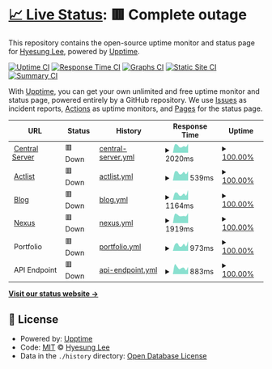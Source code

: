 # [📈 Live Status](https://status.silentsoft.org): <!--live status--> **🟥 Complete outage**

This repository contains the open-source uptime monitor and status page for [Hyesung Lee](https://silentsoft.org), powered by [Upptime](https://github.com/upptime/upptime).

[![Uptime CI](https://github.com/silentsoft/status.silentsoft.org/workflows/Uptime%20CI/badge.svg)](https://github.com/upptime/upptime/actions?query=workflow%3A%22Uptime+CI%22)
[![Response Time CI](https://github.com/silentsoft/status.silentsoft.org/workflows/Response%20Time%20CI/badge.svg)](https://github.com/upptime/upptime/actions?query=workflow%3A%22Response+Time+CI%22)
[![Graphs CI](https://github.com/silentsoft/status.silentsoft.org/workflows/Graphs%20CI/badge.svg)](https://github.com/upptime/upptime/actions?query=workflow%3A%22Graphs+CI%22)
[![Static Site CI](https://github.com/silentsoft/status.silentsoft.org/workflows/Static%20Site%20CI/badge.svg)](https://github.com/upptime/upptime/actions?query=workflow%3A%22Static+Site+CI%22)
[![Summary CI](https://github.com/silentsoft/status.silentsoft.org/workflows/Summary%20CI/badge.svg)](https://github.com/upptime/upptime/actions?query=workflow%3A%22Summary+CI%22)

With [Upptime](https://upptime.js.org), you can get your own unlimited and free uptime monitor and status page, powered entirely by a GitHub repository. We use [Issues](https://github.com/silentsoft/status.silentsoft.org/issues) as incident reports, [Actions](https://github.com/silentsoft/status.silentsoft.org/actions) as uptime monitors, and [Pages](https://status.silentsoft.org) for the status page.

<!--start: status pages-->
<!-- This summary is generated by Upptime (https://github.com/upptime/upptime) -->
<!-- Do not edit this manually, your changes will be overwritten -->
<!-- prettier-ignore -->
| URL | Status | History | Response Time | Uptime |
| --- | ------ | ------- | ------------- | ------ |
| <img alt="" src="https://favicons.githubusercontent.com/silentsoft.org" height="13"> [Central Server](https://silentsoft.org) | 🟥 Down | [central-server.yml](https://github.com/silentsoft/status.silentsoft.org/commits/HEAD/history/central-server.yml) | <details><summary><img alt="Response time graph" src="./graphs/central-server/response-time-week.png" height="20"> 2020ms</summary><br><a href="https://status.silentsoft.org/history/central-server"><img alt="Response time 2064" src="https://img.shields.io/endpoint?url=https%3A%2F%2Fraw.githubusercontent.com%2Fsilentsoft%2Fstatus.silentsoft.org%2FHEAD%2Fapi%2Fcentral-server%2Fresponse-time.json"></a><br><a href="https://status.silentsoft.org/history/central-server"><img alt="24-hour response time 2563" src="https://img.shields.io/endpoint?url=https%3A%2F%2Fraw.githubusercontent.com%2Fsilentsoft%2Fstatus.silentsoft.org%2FHEAD%2Fapi%2Fcentral-server%2Fresponse-time-day.json"></a><br><a href="https://status.silentsoft.org/history/central-server"><img alt="7-day response time 2020" src="https://img.shields.io/endpoint?url=https%3A%2F%2Fraw.githubusercontent.com%2Fsilentsoft%2Fstatus.silentsoft.org%2FHEAD%2Fapi%2Fcentral-server%2Fresponse-time-week.json"></a><br><a href="https://status.silentsoft.org/history/central-server"><img alt="30-day response time 2039" src="https://img.shields.io/endpoint?url=https%3A%2F%2Fraw.githubusercontent.com%2Fsilentsoft%2Fstatus.silentsoft.org%2FHEAD%2Fapi%2Fcentral-server%2Fresponse-time-month.json"></a><br><a href="https://status.silentsoft.org/history/central-server"><img alt="1-year response time 2064" src="https://img.shields.io/endpoint?url=https%3A%2F%2Fraw.githubusercontent.com%2Fsilentsoft%2Fstatus.silentsoft.org%2FHEAD%2Fapi%2Fcentral-server%2Fresponse-time-year.json"></a></details> | <details><summary><a href="https://status.silentsoft.org/history/central-server">100.00%</a></summary><a href="https://status.silentsoft.org/history/central-server"><img alt="All-time uptime 100.00%" src="https://img.shields.io/endpoint?url=https%3A%2F%2Fraw.githubusercontent.com%2Fsilentsoft%2Fstatus.silentsoft.org%2FHEAD%2Fapi%2Fcentral-server%2Fuptime.json"></a><br><a href="https://status.silentsoft.org/history/central-server"><img alt="24-hour uptime 100.00%" src="https://img.shields.io/endpoint?url=https%3A%2F%2Fraw.githubusercontent.com%2Fsilentsoft%2Fstatus.silentsoft.org%2FHEAD%2Fapi%2Fcentral-server%2Fuptime-day.json"></a><br><a href="https://status.silentsoft.org/history/central-server"><img alt="7-day uptime 100.00%" src="https://img.shields.io/endpoint?url=https%3A%2F%2Fraw.githubusercontent.com%2Fsilentsoft%2Fstatus.silentsoft.org%2FHEAD%2Fapi%2Fcentral-server%2Fuptime-week.json"></a><br><a href="https://status.silentsoft.org/history/central-server"><img alt="30-day uptime 100.00%" src="https://img.shields.io/endpoint?url=https%3A%2F%2Fraw.githubusercontent.com%2Fsilentsoft%2Fstatus.silentsoft.org%2FHEAD%2Fapi%2Fcentral-server%2Fuptime-month.json"></a><br><a href="https://status.silentsoft.org/history/central-server"><img alt="1-year uptime 100.00%" src="https://img.shields.io/endpoint?url=https%3A%2F%2Fraw.githubusercontent.com%2Fsilentsoft%2Fstatus.silentsoft.org%2FHEAD%2Fapi%2Fcentral-server%2Fuptime-year.json"></a></details>
| <img alt="" src="https://favicons.githubusercontent.com/actlist.io" height="13"> [Actlist](https://actlist.io) | 🟥 Down | [actlist.yml](https://github.com/silentsoft/status.silentsoft.org/commits/HEAD/history/actlist.yml) | <details><summary><img alt="Response time graph" src="./graphs/actlist/response-time-week.png" height="20"> 539ms</summary><br><a href="https://status.silentsoft.org/history/actlist"><img alt="Response time 610" src="https://img.shields.io/endpoint?url=https%3A%2F%2Fraw.githubusercontent.com%2Fsilentsoft%2Fstatus.silentsoft.org%2FHEAD%2Fapi%2Factlist%2Fresponse-time.json"></a><br><a href="https://status.silentsoft.org/history/actlist"><img alt="24-hour response time 642" src="https://img.shields.io/endpoint?url=https%3A%2F%2Fraw.githubusercontent.com%2Fsilentsoft%2Fstatus.silentsoft.org%2FHEAD%2Fapi%2Factlist%2Fresponse-time-day.json"></a><br><a href="https://status.silentsoft.org/history/actlist"><img alt="7-day response time 539" src="https://img.shields.io/endpoint?url=https%3A%2F%2Fraw.githubusercontent.com%2Fsilentsoft%2Fstatus.silentsoft.org%2FHEAD%2Fapi%2Factlist%2Fresponse-time-week.json"></a><br><a href="https://status.silentsoft.org/history/actlist"><img alt="30-day response time 589" src="https://img.shields.io/endpoint?url=https%3A%2F%2Fraw.githubusercontent.com%2Fsilentsoft%2Fstatus.silentsoft.org%2FHEAD%2Fapi%2Factlist%2Fresponse-time-month.json"></a><br><a href="https://status.silentsoft.org/history/actlist"><img alt="1-year response time 610" src="https://img.shields.io/endpoint?url=https%3A%2F%2Fraw.githubusercontent.com%2Fsilentsoft%2Fstatus.silentsoft.org%2FHEAD%2Fapi%2Factlist%2Fresponse-time-year.json"></a></details> | <details><summary><a href="https://status.silentsoft.org/history/actlist">100.00%</a></summary><a href="https://status.silentsoft.org/history/actlist"><img alt="All-time uptime 100.00%" src="https://img.shields.io/endpoint?url=https%3A%2F%2Fraw.githubusercontent.com%2Fsilentsoft%2Fstatus.silentsoft.org%2FHEAD%2Fapi%2Factlist%2Fuptime.json"></a><br><a href="https://status.silentsoft.org/history/actlist"><img alt="24-hour uptime 100.00%" src="https://img.shields.io/endpoint?url=https%3A%2F%2Fraw.githubusercontent.com%2Fsilentsoft%2Fstatus.silentsoft.org%2FHEAD%2Fapi%2Factlist%2Fuptime-day.json"></a><br><a href="https://status.silentsoft.org/history/actlist"><img alt="7-day uptime 100.00%" src="https://img.shields.io/endpoint?url=https%3A%2F%2Fraw.githubusercontent.com%2Fsilentsoft%2Fstatus.silentsoft.org%2FHEAD%2Fapi%2Factlist%2Fuptime-week.json"></a><br><a href="https://status.silentsoft.org/history/actlist"><img alt="30-day uptime 100.00%" src="https://img.shields.io/endpoint?url=https%3A%2F%2Fraw.githubusercontent.com%2Fsilentsoft%2Fstatus.silentsoft.org%2FHEAD%2Fapi%2Factlist%2Fuptime-month.json"></a><br><a href="https://status.silentsoft.org/history/actlist"><img alt="1-year uptime 100.00%" src="https://img.shields.io/endpoint?url=https%3A%2F%2Fraw.githubusercontent.com%2Fsilentsoft%2Fstatus.silentsoft.org%2FHEAD%2Fapi%2Factlist%2Fuptime-year.json"></a></details>
| <img alt="" src="https://favicons.githubusercontent.com/blog.silentsoft.org" height="13"> [Blog](https://blog.silentsoft.org) | 🟥 Down | [blog.yml](https://github.com/silentsoft/status.silentsoft.org/commits/HEAD/history/blog.yml) | <details><summary><img alt="Response time graph" src="./graphs/blog/response-time-week.png" height="20"> 1164ms</summary><br><a href="https://status.silentsoft.org/history/blog"><img alt="Response time 1265" src="https://img.shields.io/endpoint?url=https%3A%2F%2Fraw.githubusercontent.com%2Fsilentsoft%2Fstatus.silentsoft.org%2FHEAD%2Fapi%2Fblog%2Fresponse-time.json"></a><br><a href="https://status.silentsoft.org/history/blog"><img alt="24-hour response time 1879" src="https://img.shields.io/endpoint?url=https%3A%2F%2Fraw.githubusercontent.com%2Fsilentsoft%2Fstatus.silentsoft.org%2FHEAD%2Fapi%2Fblog%2Fresponse-time-day.json"></a><br><a href="https://status.silentsoft.org/history/blog"><img alt="7-day response time 1164" src="https://img.shields.io/endpoint?url=https%3A%2F%2Fraw.githubusercontent.com%2Fsilentsoft%2Fstatus.silentsoft.org%2FHEAD%2Fapi%2Fblog%2Fresponse-time-week.json"></a><br><a href="https://status.silentsoft.org/history/blog"><img alt="30-day response time 1248" src="https://img.shields.io/endpoint?url=https%3A%2F%2Fraw.githubusercontent.com%2Fsilentsoft%2Fstatus.silentsoft.org%2FHEAD%2Fapi%2Fblog%2Fresponse-time-month.json"></a><br><a href="https://status.silentsoft.org/history/blog"><img alt="1-year response time 1265" src="https://img.shields.io/endpoint?url=https%3A%2F%2Fraw.githubusercontent.com%2Fsilentsoft%2Fstatus.silentsoft.org%2FHEAD%2Fapi%2Fblog%2Fresponse-time-year.json"></a></details> | <details><summary><a href="https://status.silentsoft.org/history/blog">100.00%</a></summary><a href="https://status.silentsoft.org/history/blog"><img alt="All-time uptime 100.00%" src="https://img.shields.io/endpoint?url=https%3A%2F%2Fraw.githubusercontent.com%2Fsilentsoft%2Fstatus.silentsoft.org%2FHEAD%2Fapi%2Fblog%2Fuptime.json"></a><br><a href="https://status.silentsoft.org/history/blog"><img alt="24-hour uptime 100.00%" src="https://img.shields.io/endpoint?url=https%3A%2F%2Fraw.githubusercontent.com%2Fsilentsoft%2Fstatus.silentsoft.org%2FHEAD%2Fapi%2Fblog%2Fuptime-day.json"></a><br><a href="https://status.silentsoft.org/history/blog"><img alt="7-day uptime 100.00%" src="https://img.shields.io/endpoint?url=https%3A%2F%2Fraw.githubusercontent.com%2Fsilentsoft%2Fstatus.silentsoft.org%2FHEAD%2Fapi%2Fblog%2Fuptime-week.json"></a><br><a href="https://status.silentsoft.org/history/blog"><img alt="30-day uptime 100.00%" src="https://img.shields.io/endpoint?url=https%3A%2F%2Fraw.githubusercontent.com%2Fsilentsoft%2Fstatus.silentsoft.org%2FHEAD%2Fapi%2Fblog%2Fuptime-month.json"></a><br><a href="https://status.silentsoft.org/history/blog"><img alt="1-year uptime 100.00%" src="https://img.shields.io/endpoint?url=https%3A%2F%2Fraw.githubusercontent.com%2Fsilentsoft%2Fstatus.silentsoft.org%2FHEAD%2Fapi%2Fblog%2Fuptime-year.json"></a></details>
| <img alt="" src="https://favicons.githubusercontent.com/nexus.silentsoft.org" height="13"> [Nexus](https://nexus.silentsoft.org) | 🟥 Down | [nexus.yml](https://github.com/silentsoft/status.silentsoft.org/commits/HEAD/history/nexus.yml) | <details><summary><img alt="Response time graph" src="./graphs/nexus/response-time-week.png" height="20"> 1919ms</summary><br><a href="https://status.silentsoft.org/history/nexus"><img alt="Response time 2046" src="https://img.shields.io/endpoint?url=https%3A%2F%2Fraw.githubusercontent.com%2Fsilentsoft%2Fstatus.silentsoft.org%2FHEAD%2Fapi%2Fnexus%2Fresponse-time.json"></a><br><a href="https://status.silentsoft.org/history/nexus"><img alt="24-hour response time 2411" src="https://img.shields.io/endpoint?url=https%3A%2F%2Fraw.githubusercontent.com%2Fsilentsoft%2Fstatus.silentsoft.org%2FHEAD%2Fapi%2Fnexus%2Fresponse-time-day.json"></a><br><a href="https://status.silentsoft.org/history/nexus"><img alt="7-day response time 1919" src="https://img.shields.io/endpoint?url=https%3A%2F%2Fraw.githubusercontent.com%2Fsilentsoft%2Fstatus.silentsoft.org%2FHEAD%2Fapi%2Fnexus%2Fresponse-time-week.json"></a><br><a href="https://status.silentsoft.org/history/nexus"><img alt="30-day response time 2014" src="https://img.shields.io/endpoint?url=https%3A%2F%2Fraw.githubusercontent.com%2Fsilentsoft%2Fstatus.silentsoft.org%2FHEAD%2Fapi%2Fnexus%2Fresponse-time-month.json"></a><br><a href="https://status.silentsoft.org/history/nexus"><img alt="1-year response time 2046" src="https://img.shields.io/endpoint?url=https%3A%2F%2Fraw.githubusercontent.com%2Fsilentsoft%2Fstatus.silentsoft.org%2FHEAD%2Fapi%2Fnexus%2Fresponse-time-year.json"></a></details> | <details><summary><a href="https://status.silentsoft.org/history/nexus">100.00%</a></summary><a href="https://status.silentsoft.org/history/nexus"><img alt="All-time uptime 100.00%" src="https://img.shields.io/endpoint?url=https%3A%2F%2Fraw.githubusercontent.com%2Fsilentsoft%2Fstatus.silentsoft.org%2FHEAD%2Fapi%2Fnexus%2Fuptime.json"></a><br><a href="https://status.silentsoft.org/history/nexus"><img alt="24-hour uptime 100.00%" src="https://img.shields.io/endpoint?url=https%3A%2F%2Fraw.githubusercontent.com%2Fsilentsoft%2Fstatus.silentsoft.org%2FHEAD%2Fapi%2Fnexus%2Fuptime-day.json"></a><br><a href="https://status.silentsoft.org/history/nexus"><img alt="7-day uptime 100.00%" src="https://img.shields.io/endpoint?url=https%3A%2F%2Fraw.githubusercontent.com%2Fsilentsoft%2Fstatus.silentsoft.org%2FHEAD%2Fapi%2Fnexus%2Fuptime-week.json"></a><br><a href="https://status.silentsoft.org/history/nexus"><img alt="30-day uptime 100.00%" src="https://img.shields.io/endpoint?url=https%3A%2F%2Fraw.githubusercontent.com%2Fsilentsoft%2Fstatus.silentsoft.org%2FHEAD%2Fapi%2Fnexus%2Fuptime-month.json"></a><br><a href="https://status.silentsoft.org/history/nexus"><img alt="1-year uptime 100.00%" src="https://img.shields.io/endpoint?url=https%3A%2F%2Fraw.githubusercontent.com%2Fsilentsoft%2Fstatus.silentsoft.org%2FHEAD%2Fapi%2Fnexus%2Fuptime-year.json"></a></details>
| <img alt="" src="https://favicons.githubusercontent.com/null" height="13"> Portfolio | 🟥 Down | [portfolio.yml](https://github.com/silentsoft/status.silentsoft.org/commits/HEAD/history/portfolio.yml) | <details><summary><img alt="Response time graph" src="./graphs/portfolio/response-time-week.png" height="20"> 973ms</summary><br><a href="https://status.silentsoft.org/history/portfolio"><img alt="Response time 1148" src="https://img.shields.io/endpoint?url=https%3A%2F%2Fraw.githubusercontent.com%2Fsilentsoft%2Fstatus.silentsoft.org%2FHEAD%2Fapi%2Fportfolio%2Fresponse-time.json"></a><br><a href="https://status.silentsoft.org/history/portfolio"><img alt="24-hour response time 1483" src="https://img.shields.io/endpoint?url=https%3A%2F%2Fraw.githubusercontent.com%2Fsilentsoft%2Fstatus.silentsoft.org%2FHEAD%2Fapi%2Fportfolio%2Fresponse-time-day.json"></a><br><a href="https://status.silentsoft.org/history/portfolio"><img alt="7-day response time 973" src="https://img.shields.io/endpoint?url=https%3A%2F%2Fraw.githubusercontent.com%2Fsilentsoft%2Fstatus.silentsoft.org%2FHEAD%2Fapi%2Fportfolio%2Fresponse-time-week.json"></a><br><a href="https://status.silentsoft.org/history/portfolio"><img alt="30-day response time 1107" src="https://img.shields.io/endpoint?url=https%3A%2F%2Fraw.githubusercontent.com%2Fsilentsoft%2Fstatus.silentsoft.org%2FHEAD%2Fapi%2Fportfolio%2Fresponse-time-month.json"></a><br><a href="https://status.silentsoft.org/history/portfolio"><img alt="1-year response time 1148" src="https://img.shields.io/endpoint?url=https%3A%2F%2Fraw.githubusercontent.com%2Fsilentsoft%2Fstatus.silentsoft.org%2FHEAD%2Fapi%2Fportfolio%2Fresponse-time-year.json"></a></details> | <details><summary><a href="https://status.silentsoft.org/history/portfolio">100.00%</a></summary><a href="https://status.silentsoft.org/history/portfolio"><img alt="All-time uptime 100.00%" src="https://img.shields.io/endpoint?url=https%3A%2F%2Fraw.githubusercontent.com%2Fsilentsoft%2Fstatus.silentsoft.org%2FHEAD%2Fapi%2Fportfolio%2Fuptime.json"></a><br><a href="https://status.silentsoft.org/history/portfolio"><img alt="24-hour uptime 100.00%" src="https://img.shields.io/endpoint?url=https%3A%2F%2Fraw.githubusercontent.com%2Fsilentsoft%2Fstatus.silentsoft.org%2FHEAD%2Fapi%2Fportfolio%2Fuptime-day.json"></a><br><a href="https://status.silentsoft.org/history/portfolio"><img alt="7-day uptime 100.00%" src="https://img.shields.io/endpoint?url=https%3A%2F%2Fraw.githubusercontent.com%2Fsilentsoft%2Fstatus.silentsoft.org%2FHEAD%2Fapi%2Fportfolio%2Fuptime-week.json"></a><br><a href="https://status.silentsoft.org/history/portfolio"><img alt="30-day uptime 100.00%" src="https://img.shields.io/endpoint?url=https%3A%2F%2Fraw.githubusercontent.com%2Fsilentsoft%2Fstatus.silentsoft.org%2FHEAD%2Fapi%2Fportfolio%2Fuptime-month.json"></a><br><a href="https://status.silentsoft.org/history/portfolio"><img alt="1-year uptime 100.00%" src="https://img.shields.io/endpoint?url=https%3A%2F%2Fraw.githubusercontent.com%2Fsilentsoft%2Fstatus.silentsoft.org%2FHEAD%2Fapi%2Fportfolio%2Fuptime-year.json"></a></details>
| <img alt="" src="https://favicons.githubusercontent.com/null" height="13"> API Endpoint | 🟥 Down | [api-endpoint.yml](https://github.com/silentsoft/status.silentsoft.org/commits/HEAD/history/api-endpoint.yml) | <details><summary><img alt="Response time graph" src="./graphs/api-endpoint/response-time-week.png" height="20"> 883ms</summary><br><a href="https://status.silentsoft.org/history/api-endpoint"><img alt="Response time 1002" src="https://img.shields.io/endpoint?url=https%3A%2F%2Fraw.githubusercontent.com%2Fsilentsoft%2Fstatus.silentsoft.org%2FHEAD%2Fapi%2Fapi-endpoint%2Fresponse-time.json"></a><br><a href="https://status.silentsoft.org/history/api-endpoint"><img alt="24-hour response time 961" src="https://img.shields.io/endpoint?url=https%3A%2F%2Fraw.githubusercontent.com%2Fsilentsoft%2Fstatus.silentsoft.org%2FHEAD%2Fapi%2Fapi-endpoint%2Fresponse-time-day.json"></a><br><a href="https://status.silentsoft.org/history/api-endpoint"><img alt="7-day response time 883" src="https://img.shields.io/endpoint?url=https%3A%2F%2Fraw.githubusercontent.com%2Fsilentsoft%2Fstatus.silentsoft.org%2FHEAD%2Fapi%2Fapi-endpoint%2Fresponse-time-week.json"></a><br><a href="https://status.silentsoft.org/history/api-endpoint"><img alt="30-day response time 963" src="https://img.shields.io/endpoint?url=https%3A%2F%2Fraw.githubusercontent.com%2Fsilentsoft%2Fstatus.silentsoft.org%2FHEAD%2Fapi%2Fapi-endpoint%2Fresponse-time-month.json"></a><br><a href="https://status.silentsoft.org/history/api-endpoint"><img alt="1-year response time 1002" src="https://img.shields.io/endpoint?url=https%3A%2F%2Fraw.githubusercontent.com%2Fsilentsoft%2Fstatus.silentsoft.org%2FHEAD%2Fapi%2Fapi-endpoint%2Fresponse-time-year.json"></a></details> | <details><summary><a href="https://status.silentsoft.org/history/api-endpoint">100.00%</a></summary><a href="https://status.silentsoft.org/history/api-endpoint"><img alt="All-time uptime 100.00%" src="https://img.shields.io/endpoint?url=https%3A%2F%2Fraw.githubusercontent.com%2Fsilentsoft%2Fstatus.silentsoft.org%2FHEAD%2Fapi%2Fapi-endpoint%2Fuptime.json"></a><br><a href="https://status.silentsoft.org/history/api-endpoint"><img alt="24-hour uptime 100.00%" src="https://img.shields.io/endpoint?url=https%3A%2F%2Fraw.githubusercontent.com%2Fsilentsoft%2Fstatus.silentsoft.org%2FHEAD%2Fapi%2Fapi-endpoint%2Fuptime-day.json"></a><br><a href="https://status.silentsoft.org/history/api-endpoint"><img alt="7-day uptime 100.00%" src="https://img.shields.io/endpoint?url=https%3A%2F%2Fraw.githubusercontent.com%2Fsilentsoft%2Fstatus.silentsoft.org%2FHEAD%2Fapi%2Fapi-endpoint%2Fuptime-week.json"></a><br><a href="https://status.silentsoft.org/history/api-endpoint"><img alt="30-day uptime 100.00%" src="https://img.shields.io/endpoint?url=https%3A%2F%2Fraw.githubusercontent.com%2Fsilentsoft%2Fstatus.silentsoft.org%2FHEAD%2Fapi%2Fapi-endpoint%2Fuptime-month.json"></a><br><a href="https://status.silentsoft.org/history/api-endpoint"><img alt="1-year uptime 100.00%" src="https://img.shields.io/endpoint?url=https%3A%2F%2Fraw.githubusercontent.com%2Fsilentsoft%2Fstatus.silentsoft.org%2FHEAD%2Fapi%2Fapi-endpoint%2Fuptime-year.json"></a></details>

<!--end: status pages-->

[**Visit our status website →**](https://status.silentsoft.org)

## 📄 License

- Powered by: [Upptime](https://github.com/upptime/upptime)
- Code: [MIT](./LICENSE) © [Hyesung Lee](https://silentsoft.org)
- Data in the `./history` directory: [Open Database License](https://opendatacommons.org/licenses/odbl/1-0/)

